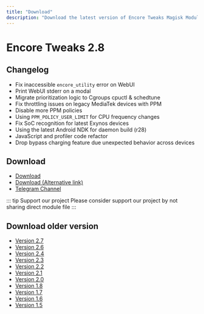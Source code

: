 ```yaml
---
title: "Download"
description: "Download the latest version of Encore Tweaks Magisk Module here"
---
```


# Encore Tweaks 2.8

## Changelog
- Fix inaccessible `encore_utility` error on WebUI
- Print WebUI stderr on a modal
- Migrate prioritization logic to Cgroups cpuctl & schedtune
- Fix throttling issues on legacy MediaTek devices with PPM
- Disable more PPM policies
- Using `PPM_POLICY_USER_LIMIT` for CPU frequency changes
- Fix SoC recognition for latest Exynos devices
- Using the latest Android NDK for daemon build (r28)
- JavaScript and profiler code refactor
- Drop bypass charging feature due unexpected behavior across devices

## Download
- [Download](https://shrinkme.ink/STZJV)
- [Download (Alternative link)](https://sfl.gl/OVnzZvfu)
- [Telegram Channel](https://rem01schannel.t.me)

::: tip Support our project
Please consider support our project by not sharing direct module file
:::

## Download older version
- [Version 2.7](/download/version/2.7)
- [Version 2.6](/download/version/2.6)
- [Version 2.4](/download/version/2.4)
- [Version 2.3](/download/version/2.3)
- [Version 2.2](/download/version/2.2)
- [Version 2.1](/download/version/2.1)
- [Version 2.0](/download/version/2.0)
- [Version 1.8](/download/version/1.8)
- [Version 1.7](/download/version/1.7)
- [Version 1.6](/download/version/1.6)
- [Version 1.5](/download/version/1.5)
